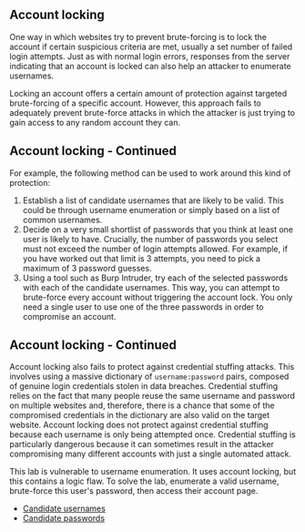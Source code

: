 ## Account locking

One way in which websites try to prevent brute-forcing is to lock the account if certain suspicious criteria are met, usually a set number of failed login attempts. Just as with normal login errors, responses from the server indicating that an account is locked can also help an attacker to enumerate usernames.

Locking an account offers a certain amount of protection against targeted brute-forcing of a specific account. However, this approach fails to adequately prevent brute-force attacks in which the attacker is just trying to gain access to any random account they can.

## Account locking - Continued

For example, the following method can be used to work around this kind of protection:

1. Establish a list of candidate usernames that are likely to be valid. This could be through username enumeration or simply based on a list of common usernames.
2. Decide on a very small shortlist of passwords that you think at least one user is likely to have. Crucially, the number of passwords you select must not exceed the number of login attempts allowed. For example, if you have worked out that limit is 3 attempts, you need to pick a maximum of 3 password guesses.
3. Using a tool such as Burp Intruder, try each of the selected passwords with each of the candidate usernames. This way, you can attempt to brute-force every account without triggering the account lock. You only need a single user to use one of the three passwords in order to compromise an account.

## Account locking - Continued

Account locking also fails to protect against credential stuffing attacks. This involves using a massive dictionary of `username:password` pairs, composed of genuine login credentials stolen in data breaches. Credential stuffing relies on the fact that many people reuse the same username and password on multiple websites and, therefore, there is a chance that some of the compromised credentials in the dictionary are also valid on the target website. Account locking does not protect against credential stuffing because each username is only being attempted once. Credential stuffing is particularly dangerous because it can sometimes result in the attacker compromising many different accounts with just a single automated attack.


This lab is vulnerable to username enumeration. It uses account locking, but this contains a logic flaw. To solve the lab, enumerate a valid username, brute-force this user's password, then access their account page.

- [Candidate usernames](https://portswigger.net/web-security/authentication/auth-lab-usernames)
- [Candidate passwords](https://portswigger.net/web-security/authentication/auth-lab-passwords)

